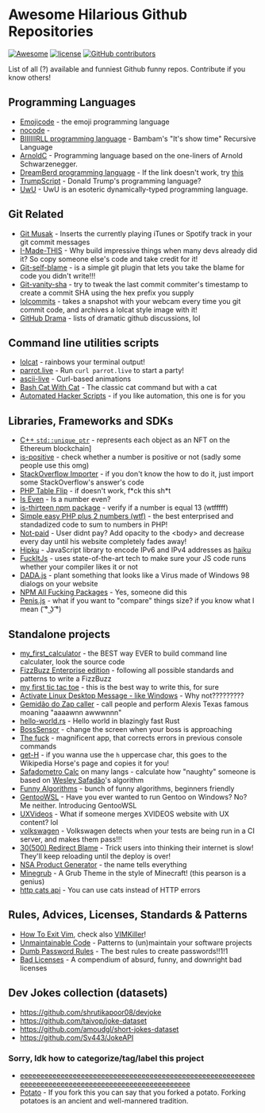 # Awesome Hilarious Github Repositories

[![Awesome](https://awesome.re/badge.svg)](https://awesome.re)
[![license](https://img.shields.io/github/license/terremoth/awesome-hilarious-repos.svg)](/LICENSE)
[![GitHub contributors](https://img.shields.io/github/contributors/terremoth/awesome-hilarious-repos.svg)](https://github.com/terremoth/awesome-hilarious-repos/graphs/contributors)  

List of all (?) available and funniest Github funny repos. Contribute if you know others!

## Programming Languages
- [Emojicode](https://github.com/emojicode/emojicode) - the emoji programming language
- [nocode](https://github.com/kelseyhightower/nocode) - ` `
- [BIIIIIIRLL programming language](https://github.com/birl-language/birl-language.github.io) - Bambam's "It's show time" Recursive Language
- [ArnoldC](https://github.com/lhartikk/ArnoldC) - Programming language based on the one-liners of Arnold Schwarzenegger.
- [DreamBerd programming language](https://github.com/TodePond/C) - If the link doesn't work, try [this](https://github.com/TodePond/DreamBerd)
- [TrumpScript](https://github.com/samshadwell/TrumpScript) - Donald Trump's programming language?
- [UwU](https://github.com/PhoenXHO/UwU) - UwU is an esoteric dynamically-typed programming language.

## Git Related
- [Git Musak](https://github.com/mroth/git-muzak) - Inserts the currently playing iTunes or Spotify track in your git commit messages
- [I-Made-THIS](https://github.com/alichtman/i-made-this) - Why build impressive things when many devs already did it? So copy someone else's code and take credit for it!
- [Git-self-blame](https://github.com/JacobEvelyn/git-self-blame) - is a simple git plugin that lets you take the blame for code you didn't write!!!
- [Git-vanity-sha](https://github.com/mattbaker/git-vanity-sha) - try to tweak the last commit commiter's timestamp to create a commit SHA using the hex prefix you supply
- [lolcommits](https://github.com/lolcommits/lolcommits) - takes a snapshot with your webcam every time you git commit code, and archives a lolcat style image with it!
- [GitHub Drama](https://github.com/nikolas/github-drama) - lists of dramatic github discussions, lol

## Command line utilities scripts
- [lolcat](https://github.com/busyloop/lolcat) - rainbows your terminal output!
- [parrot.live](https://github.com/hugomd/parrot.live) - Run `curl parrot.live` to start a party!
- [ascii-live](https://github.com/hugomd/ascii-live) - Curl-based animations
- [Bash Cat With Cat](https://github.com/GuidoFe/bash-cat-with-cat) - The classic cat command but with a cat
- [Automated Hacker Scripts](https://github.com/NARKOZ/hacker-scripts) - if you like automation, this one is for you

## Libraries, Frameworks and SDKs
- [C++ `std::unique_ptr`](https://github.com/zhuowei/nft_ptr) - represents each object as an NFT on the Ethereum blockchain]
- [is-positive](https://github.com/kevva/is-positive) - check whether a number is positive or not (sadly some people use this omg) 
- [StackOverflow Importer](https://github.com/drathier/stack-overflow-import) - if you don't know the how to do it, just import some StackOverflow's answer's code
- [PHP Table Flip](https://github.com/sgolemon/table-flip) - if doesn't work, f\*ck this sh\*t
- [Is Even](https://github.com/samuelmarina/is-even) - Is a number even? 
- [is-thirteen npm package](https://github.com/jezen/is-thirteen) - verify if a number is equal 13 (wtfffff)
- [Simple easy PHP plus 2 numbers (wtf)](https://github.com/Herzult/SimplePHPEasyPlus) - the best enterprised and standadized code to sum to numbers in PHP! 
- [Not-paid](https://github.com/kleampa/not-paid) - User didnt pay? Add opacity to the \<body\> and decrease every day until his website completely fades away!
- [Hipku](https://github.com/gabemart/hipku) - JavaScript library to encode IPv6 and IPv4 addresses as [haiku](https://en.wikipedia.org/wiki/Haiku)
- [FuckItJs](https://github.com/mattdiamond/fuckitjs) - uses state-of-the-art tech to make sure your JS code runs whether your compiler likes it or not
- [DADA.js](https://github.com/matthias-vogt/DADA.js) - plant something that looks like a Virus made of Windows 98 dialogs on your website
- [NPM All Fucking Packages](https://www.npmjs.com/package/npm-all-packages) - Yes, someone did this
- [Penis.js](https://github.com/edankwan/penis.js/) - what if you want to "compare" things size? if you know what I mean ( ͡° ͜ʖ ͡°)

## Standalone projects
- [my_first_calculator](https://github.com/AceLewis/my_first_calculator.py) - the BEST way EVER to build command line calculater, look the source code
- [FizzBuzz Enterprise edition](https://github.com/EnterpriseQualityCoding/FizzBuzzEnterpriseEdition) - following all possible standards and patterns to write a FizzBuzz
- [my first tic tac toe](https://github.com/asweigart/my_first_tic_tac_toe) - this is the best way to write this, for sure
- [Activate Linux Desktop Message - like Windows](https://github.com/MrGlockenspiel/activate-linux) - Why not?????????
- [Gemidão do Zap caller](https://github.com/haskellcamargo/gemidao-do-zap) - call people and perform Alexis Texas famous moaning "aaaawnn awwwnnn"
- [hello-world.rs](https://github.com/mTvare6/hello-world.rs) - Hello world in blazingly fast Rust
- [BossSensor](https://github.com/Hironsan/BossSensor) - change the screen when your boss is approaching
- [The fuck](https://github.com/nvbn/thefuck) - magnificent app, that corrects errors in previous console commands
- [get-H](https://github.com/joaogabrielzo/get-H) - if you wanna use the `h` uppercase char, this goes to the Wikipedia Horse's page and copies it for you!
- [Safadometro Calc](https://github.com/ythecombinator/safadometro) on many langs - calculate how "naughty" someone is based on [Wesley Safadão](https://en.wikipedia.org/wiki/Wesley_Safad%C3%A3o)'s algorithm 
- [Funny Algorithms](https://github.com/ReciHub/FunnyAlgorithms) - bunch of funny algorithms, beginners friendly
- [GentooWSL](https://github.com/imaandrew/GentooWSL) - Have you ever wanted to run Gentoo on Windows? No? Me neither. Introducing GentooWSL
- [UXVideos](https://github.com/kikobr/UXVIDEOS) - What if someone merges XVIDEOS website with UX content? lol
- [volkswagen](https://github.com/auchenberg/volkswagen) - Volkswagen detects when your tests are being run in a CI server, and makes them pass!!!
- [30(500) Redirect Blame](https://github.com/will/redirect_blame) - Trick users into thinking their internet is slow! They'll keep reloading until the deploy is over!
- [NSA Product Generator](https://github.com/ternus/nsaproductgenerator) - the name tells everything
- [Minegrub](https://github.com/Lxtharia/minegrub-theme) - A Grub Theme in the style of Minecraft! (this pearson is a genius)
- [http cats api](https://github.com/httpcats/http.cat) - You can use cats instead of HTTP errors

## Rules, Advices, Licenses, Standards & Patterns
- [How To Exit Vim](https://github.com/hakluke/how-to-exit-vim), check also [VIMKiller](https://github.com/caseykneale/VIMKiller)!
- [Unmaintainable Code](https://github.com/Droogans/unmaintainable-code) - Patterns to (un)maintain your software projects
- [Dumb Password Rules](https://github.com/dumb-password-rules/dumb-password-rules) - The best rules to create passwords!!1!1
- [Bad Licenses](https://github.com/ErikMcClure/bad-licenses) - A compendium of absurd, funny, and downright bad licenses

## Dev Jokes collection (datasets)
- https://github.com/shrutikapoor08/devjoke
- https://github.com/taivop/joke-dataset
- https://github.com/amoudgl/short-jokes-dataset
- https://github.com/Sv443/JokeAPI

### Sorry, Idk how to categorize/tag/label this project
- [eeeeeeeeeeeeeeeeeeeeeeeeeeeeeeeeeeeeeeeeeeeeeeeeeeeeeeeeeeeeeeeeeeeeeeeeeeeeeeeeeeeeeeeeeeeeeeeeeeee](https://github.com/eeeeeeeeeeeeeeeeeeeeeeeeeeeeeeee/eeeeeeeeeeeeeeeeeeeeeeeeeeeeeeeeeeeeeeeeeeeeeeeeeeeeeeeeeeeeeeeeeeeeeeeeeeeeeeeeeeeeeeeeeeeeeeeeeeee)
- [Potato](https://github.com/drtshock/Potato) - If you fork this you can say that you forked a potato. Forking potatoes is an ancient and well-mannered tradition.  

